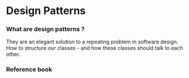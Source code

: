 # Design Patterns

### What are design patterns ?
They are an elegant solution to a repeating problem in software design.  
How to structure our classes - and how these classes should talk to each other.  

### Reference book